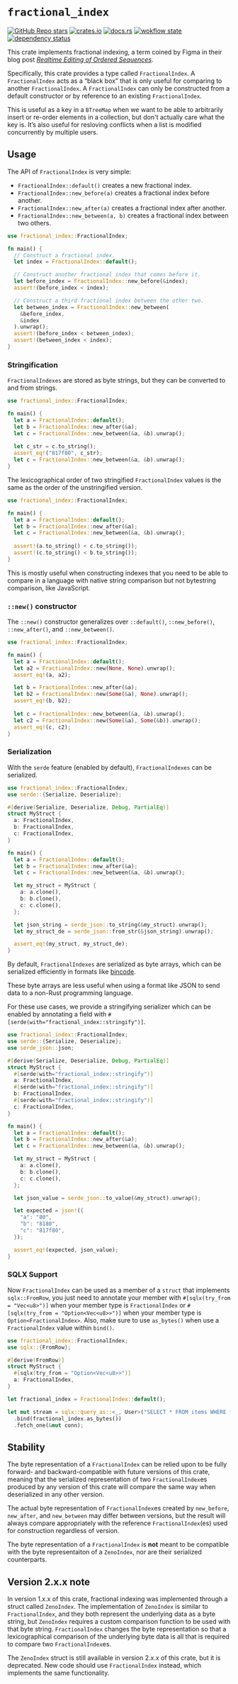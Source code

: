 # `fractional_index`

[![GitHub Repo stars](https://img.shields.io/github/stars/drifting-in-space/fractional_index?style=social)](https://github.com/drifting-in-space/fractional_index)
[![crates.io](https://img.shields.io/crates/v/fractional_index.svg)](https://crates.io/crates/fractional_index)
[![docs.rs](https://img.shields.io/badge/docs-release-brightgreen)](https://docs.rs/fractional_index/)
[![wokflow state](https://github.com/drifting-in-space/aper/workflows/build/badge.svg)](https://github.com/drifting-in-space/aper/actions/workflows/rust.yml)
[![dependency status](https://deps.rs/repo/github/drifting-in-space/fractional_index/status.svg)](https://deps.rs/repo/github/drifting-in-space/fractional_index)

This crate implements fractional indexing, a term coined by Figma in their blog post
[*Realtime Editing of Ordered Sequences*](https://www.figma.com/blog/realtime-editing-of-ordered-sequences/).

Specifically, this crate provides a type called `FractionalIndex`. A `FractionalIndex` acts as a
“black box” that is only useful for comparing to
another `FractionalIndex`. A `FractionalIndex` can only be constructed from a default constructor or by
reference to an existing `FractionalIndex`.

This is useful as a key in a `BTreeMap` when we want to be able to arbitrarily insert or
re-order elements in a collection, but don't actually care what the key is. It’s also useful for resloving conflicts when a list is modified concurrently by multiple users.

## Usage

The API of `FractionalIndex` is very simple:

- `FractionalIndex::default()` creates a new fractional index.
- `FractionalIndex::new_before(a)` creates a fractional index before another.
- `FractionalIndex::new_after(a)` creates a fractional index after another.
- `FractionalIndex::new_between(a, b)` creates a fractional index between two others.

```rust
use fractional_index::FractionalIndex;

fn main() {
  // Construct a fractional index.
  let index = FractionalIndex::default();

  // Construct another fractional index that comes before it.
  let before_index = FractionalIndex::new_before(&index);
  assert!(before_index < index);

  // Construct a third fractional index between the other two.
  let between_index = FractionalIndex::new_between(
    &before_index,
    &index
  ).unwrap();
  assert!(before_index < between_index);
  assert!(between_index < index);
}
```

### Stringification

`FractionalIndexes` are stored as byte strings, but they can be converted to and from strings.

```rust
use fractional_index::FractionalIndex;

fn main() {
  let a = FractionalIndex::default();
  let b = FractionalIndex::new_after(&a);
  let c = FractionalIndex::new_between(&a, &b).unwrap();
  
  let c_str = c.to_string();
  assert_eq!("817f80", c_str);
  let c = FractionalIndex::new_between(&a, &b).unwrap();
}
```

The lexicographical order of two stringified `FractionalIndex` values is the same as the order of the unstringified version.

```rust
use fractional_index::FractionalIndex;

fn main() {
  let a = FractionalIndex::default();
  let b = FractionalIndex::new_after(&a);
  let c = FractionalIndex::new_between(&a, &b).unwrap();
  
  assert!(a.to_string() < c.to_string());
  assert!(c.to_string() < b.to_string());
}
```

This is mostly useful when constructing indexes that you need to be able to compare in a language with native string comparison but not bytestring comparison, like JavaScript.

### `::new()` constructor

The `::new()` constructor generalizes over `::default()`, `::new_before()`, `::new_after()`, and `::new_between()`.

```rust
use fractional_index::FractionalIndex;

fn main() {
  let a = FractionalIndex::default();
  let a2 = FractionalIndex::new(None, None).unwrap();
  assert_eq!(a, a2);

  let b = FractionalIndex::new_after(&a);
  let b2 = FractionalIndex::new(Some(&a), None).unwrap();
  assert_eq!(b, b2);
  
  let c = FractionalIndex::new_between(&a, &b).unwrap();
  let c2 = FractionalIndex::new(Some(&a), Some(&b)).unwrap();
  assert_eq!(c, c2);
}
```

### Serialization

With the `serde` feature (enabled by default), `FractionalIndexes` can be serialized.

```rust
use fractional_index::FractionalIndex;
use serde::{Serialize, Deserialize};

#[derive(Serialize, Deserialize, Debug, PartialEq)]
struct MyStruct {
  a: FractionalIndex,
  b: FractionalIndex,
  c: FractionalIndex,
}

fn main() {
  let a = FractionalIndex::default();
  let b = FractionalIndex::new_after(&a);
  let c = FractionalIndex::new_between(&a, &b).unwrap();

  let my_struct = MyStruct {
    a: a.clone(),
    b: b.clone(),
    c: c.clone(),
  };

  let json_string = serde_json::to_string(&my_struct).unwrap();
  let my_struct_de = serde_json::from_str(&json_string).unwrap();

  assert_eq!(my_struct, my_struct_de);
}
```

By default, `FractionalIndexes` are serialized as byte arrays, which can be serialized efficiently in formats like [bincode](https://github.com/bincode-org/bincode).

These byte arrays are less useful when using a format like JSON to send data to a non-Rust programming language.

For these use cases, we provide a stringifying serializer which can be enabled by annotating a field with `#[serde(with="fractional_index::stringify")]`.

```rust
use fractional_index::FractionalIndex;
use serde::{Serialize, Deserialize};
use serde_json::json;

#[derive(Serialize, Deserialize, Debug, PartialEq)]
struct MyStruct {
  #[serde(with="fractional_index::stringify")]
  a: FractionalIndex,
  #[serde(with="fractional_index::stringify")]
  b: FractionalIndex,
  #[serde(with="fractional_index::stringify")]
  c: FractionalIndex,
}

fn main() {
  let a = FractionalIndex::default();
  let b = FractionalIndex::new_after(&a);
  let c = FractionalIndex::new_between(&a, &b).unwrap();

  let my_struct = MyStruct {
    a: a.clone(),
    b: b.clone(),
    c: c.clone(),
  };

  let json_value = serde_json::to_value(&my_struct).unwrap();

  let expected = json!({
    "a": "80",
    "b": "8180",
    "c": "817f80",
  });

  assert_eq!(expected, json_value);
}
```

### SQLX Support

Now `FractionalIndex` can be used as a member of a `struct` that implements `sqlx::FromRow`, you just need to annotate your member with `#[sqlx(try_from = "Vec<u8>")]` when your member type is `FractionalIndex` or `#[sqlx(try_from = "Option<Vec<u8>>")]`  when your member type is `Option<FractionalIndex>`. Also, make sure to use `as_bytes()` when use a `FractionalIndex` value within `bind()`.

```rust
use fractional_index::FractionalIndex;
use sqlx::{FromRow};

#[derive(FromRow)]
struct MyStruct {
  #[sqlx(try_from = "Option<Vec<u8>>")]
  a: FractionalIndex,
}

let fractional_index = FractionalIndex::default();

let mut stream = sqlx::query_as::<_, User>("SELECT * FROM items WHERE fraction_index = $1")
  .bind(fractional_index.as_bytes())
  .fetch_one(&mut conn);
```


## Stability

The byte representation of a `FractionalIndex` can be relied upon to be fully forward- and backward-compatible with future versions of this crate, meaning that the serialized representation of two `FractionalIndex`es produced by any version of this crate will compare the same way when deserialized in any other version.

The actual byte representation of `FractionalIndex`es created by `new_before`, `new_after`, and `new_between` may differ between versions, but the result will always compare appropriately with the reference `FractionalIndex`(es) used for construction regardless of version.

The byte representation of a `FractionalIndex` is **not** meant to be compatible with the byte representaiton of a `ZenoIndex`, nor are their serialized counterparts.

## Version 2.x.x note

In version 1.x.x of this crate, fractional indexing was implemented through a struct called `ZenoIndex`. The implementation of `ZenoIndex` is similar to `FractionalIndex`, and they both represent the underlying data as a byte string, but `ZenoIndex` requires a custom comparison function to be used with that byte string. `FractionalIndex` changes the byte representation so that a lexicographical comparison of the underlying byte data is all that is required to compare two `FractionalIndex`es.

The `ZenoIndex` struct is still available in version 2.x.x of this crate, but it is deprecated. New code should use `FractionalIndex` instead, which implements the same functionality.
